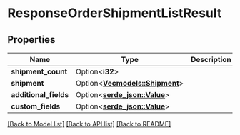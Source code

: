 # ResponseOrderShipmentListResult

## Properties

Name | Type | Description | Notes
------------ | ------------- | ------------- | -------------
**shipment_count** | Option<**i32**> |  | [optional]
**shipment** | Option<[**Vec<models::Shipment>**](Shipment.md)> |  | [optional]
**additional_fields** | Option<[**serde_json::Value**](.md)> |  | [optional]
**custom_fields** | Option<[**serde_json::Value**](.md)> |  | [optional]

[[Back to Model list]](../README.md#documentation-for-models) [[Back to API list]](../README.md#documentation-for-api-endpoints) [[Back to README]](../README.md)



